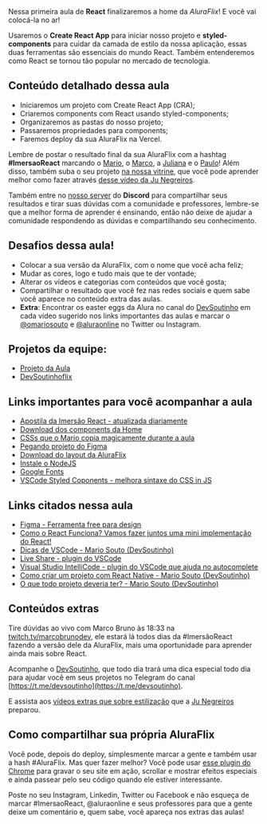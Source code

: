 Nessa primeira aula de **React** finalizaremos a home da _AluraFlix_! E você vai colocá-la no ar!

Usaremos o **Create React App** para iniciar nosso projeto e **styled-components** para cuidar da camada de estilo da nossa aplicação, essas duas ferramentas são essenciais do mundo React. Também entenderemos como React se tornou tão popular no mercado de tecnologia.

## Conteúdo detalhado dessa aula

*   Iniciaremos um projeto com Create React App (CRA);
*   Criaremos components com React usando styled-components;
*   Organizaremos as pastas do nosso projeto;
*   Passaremos propriedades para components;
*   Faremos deploy da sua AluraFlix na Vercel.

Lembre de postar o resultado final da sua AluraFlix com a hashtag **#ImersaoReact** marcando o [Mario](https://twitter.com/omariosouto), o [Marco](https://twitter.com/marcobrunodev), a [Juliana](https://twitter.com/juunegreiros) e o [Paulo](https://twitter.com/paulo_caelum)! Além disso, também suba o seu projeto [na nossa vitrine](https://github.com/imersao-alura/vitrine-imersao-react), que você pode aprender melhor como fazer através [desse vídeo da Ju Negreiros](https://youtu.be/4qy23EulMbw).

Também entre no [nosso server](https://discord.gg/rG2zBzQ) do **Discord** para compartilhar seus resultados e tirar suas dúvidas com a comunidade e professores, lembre-se que a melhor forma de aprender é ensinando, então não deixe de ajudar a comunidade respondendo as dúvidas e compartilhando seu conhecimento.

## Desafios dessa aula!

*   Colocar a sua versão da AluraFlix, com o nome que você acha feliz;
*   Mudar as cores, logo e tudo mais que te der vontade;
*   Alterar os vídeos e categorias com conteúdos que você gosta;
*   Compartilhar o resultado que você fez nas redes sociais e quem sabe você aparece no conteúdo extra das aulas.
*   **Extra**: Encontrar os easter eggs da Alura no canal do [DevSoutinho](https://youtube.com/c/DevSoutinho) em cada vídeo sugerido nos links importantes das aulas e marcar o [@omariosouto](https://twitter.com/omariosouto) e [@aluraonline](https://twitter.com/aluraonline) no Twitter ou Instagram.

## Projetos da equipe:

*   [Projeto da Aula](https://aluraflix.imersao-alura.vercel.app/)
*   [DevSoutinhoflix](http://devsoutinhoflix.com.br/)

## Links importantes para você acompanhar a aula

*   [Apostila da Imersão React - atualizada diariamente](https://drive.google.com/file/d/1Y6W-rGJgKYek2kRjIqg9Pn-gWPv4KcGO/view?usp=sharing)
*   [Download dos components da Home](https://github.com/imersao-alura/arquivos-extras-imersao-react/raw/master/componentes-extras-aula01.zip)
*   [CSSs que o Mario copia magicamente durante a aula](https://gist.github.com/omariosouto/19dafd5ca155c46b3dcb31df89cfba55)
*   [Pegando projeto do Figma](https://www.youtube.com/watch?v=-TaHyW4nMtg&feature=youtu.be)
*   [Download do layout da AluraFlix](https://drive.google.com/file/d/1ml7tw1x0KLYDUKIIsHu6SRZeFZnnmmV_/view?usp=sharing)
*   [Instale o NodeJS](https://nodejs.org/pt-br/)
*   [Google Fonts](https://fonts.google.com)
*   [VSCode Styled Coponents - melhora sintaxe do CSS in JS](https://marketplace.visualstudio.com/items?itemName=jpoissonnier.vscode-styled-components)

## Links citados nessa aula

*   [Figma - Ferramenta free para design](https://www.figma.com)
*   [Como o React Funciona? Vamos fazer juntos uma mini implementação do React!](https://www.youtube.com/watch?v=5MzOCxSWrrc)
*   [Dicas de VSCode - Mario Souto (DevSoutinho)](https://www.alura.com.br/artigos/visualstudio-code-instalacao-teclas-de-atalho-plugins-e-integracoes)
*   [Live Share - plugin do VSCode](https://marketplace.visualstudio.com/items?itemName=MS-vsliveshare.vsliveshare)
*   [Visual Studio IntelliCode - plugin do VSCode que ajuda no autocomplete](https://marketplace.visualstudio.com/items?itemName=VisualStudioExptTeam.vscodeintellicode)
*   [Como criar um projeto com React Native - Mario Souto (DevSoutinho)](https://www.youtube.com/watch?v=k1vdmXDgMJI&list=PLTcmLKdIkOWkkBSilAr6iqdnSDXdiiyIq)
*   [O que todo projeto deveria ter? - Mario Souto (DevSoutinho)](https://www.youtube.com/watch?v=yMRSDdifGW8)

## Conteúdos extras

Tire dúvidas ao vivo com Marco Bruno às 18:33 na [twitch.tv/marcobrunodev](https://twitch.tv/marcobrunodev), ele estará lá todos dias da #ImersãoReact fazendo a versão dele da AluraFlix, mais uma oportunidade para aprender ainda mais sobre React.

Acompanhe o [DevSoutinho](https://youtube.com/c/DevSoutinho), que todo dia trará uma dica especial todo dia para ajudar você em seus projetos no Telegram do canal [https://t.me/devsoutinho](https://t.me/devsoutinho).

E assista aos [vídeos extras que sobre estilização](https://www.youtube.com/watch?v=nDxp3YEpR1E&list=PLbcp5RKTX5wNF34qxISyWY6kignmhBQRT) que a [Ju Negreiros](https://twitter.com/juunegreiros) preparou.

## Como compartilhar sua própria AluraFlix

Você pode, depois do deploy, simplesmente marcar a gente e também usar a hash #AluraFlix. Mas quer fazer melhor? Você pode usar [esse plugin do Chrome](https://chrome.google.com/webstore/detail/screencastify-screen-vide/mmeijimgabbpbgpdklnllpncmdofkcpn) para gravar o seu site em ação, scrollar e mostrar efeitos especiais e ainda passear pelo seu código quando ele estiver interessante.

Poste no seu Instagram, Linkedin, Twitter ou Facebook e não esqueça de marcar #ImersaoReact, @aluraonline e seus professores para que a gente deixe um comentário e, quem sabe, você apareça nos extras das aulas!
